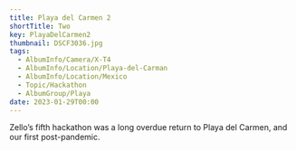 ```yaml
---
title: Playa del Carmen 2
shortTitle: Two
key: PlayaDelCarmen2
thumbnail: DSCF3036.jpg
tags:
  - AlbumInfo/Camera/X-T4
  - AlbumInfo/Location/Playa-del-Carman
  - AlbumInfo/Location/Mexico
  - Topic/Hackathon
  - AlbumGroup/Playa
date: 2023-01-29T00:00
---
```

Zello’s fifth hackathon was a long overdue return to Playa del Carmen, and our first post-pandemic.